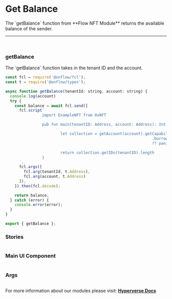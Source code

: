 # Get Balance

<p> The `getBalance` function from **Flow NFT Module** returns the available balance of the sender. </p>

---

<br>

### getBalance

<p> The `getBalance` function takes in the tenant ID and the account. </p>

```jsx
const fcl = require('@onflow/fcl');
const t = require('@onflow/types');

async function getBalance(tenantId: string, account: string) {
  console.log(account)
  try {
    const balance = await fcl.send([
      fcl.script`
				import ExampleNFT from 0xNFT

				pub fun main(tenantID: Address, account: Address): Int {

						let collection = getAccount(account).getCapability(ExampleNFT.CollectionPublicPath)
																.borrow<&ExampleNFT.Collection{ExampleNFT.ExampleNFTCollectionPublic}>()
																?? panic("Could not borrow the ExampleNFT.Collection{ExampleNFT.ExampleNFTCollectionPublic}")

						return collection.getIDs(tenantID).length
				}
      `,
      fcl.args([
        fcl.arg(tenantId, t.Address),
        fcl.arg(account, t.Address)
      ]),
    ]).then(fcl.decode);

    return balance;
  } catch (error) {
    console.error(error);
  }
}

export { getBalance };
```

### Stories

```jsx

```

### Main UI Component

```jsx

```

### Args

```jsx

```

For more information about our modules please visit: [**Hyperverse Docs**](docs.hyperverse.dev)
